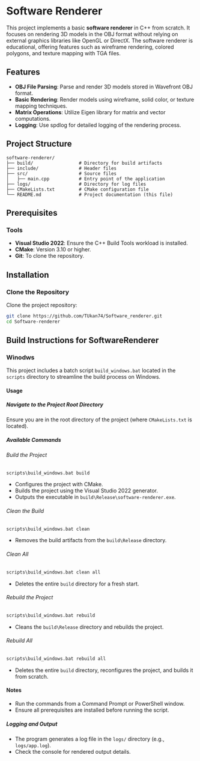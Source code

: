 # Software Renderer

This project implements a basic **software renderer** in C++ from scratch. It focuses on rendering 3D models in the OBJ format without relying on external graphics libraries like OpenGL or DirectX. The software renderer is educational, offering features such as wireframe rendering, colored polygons, and texture mapping with TGA files.

## Features
- **OBJ File Parsing**: Parse and render 3D models stored in Wavefront OBJ format.
- **Basic Rendering**: Render models using wireframe, solid color, or texture mapping techniques.
- **Matrix Operations**: Utilize Eigen library for matrix and vector computations.
- **Logging**: Use spdlog for detailed logging of the rendering process.

## Project Structure
```
software-renderer/
├── build/                 # Directory for build artifacts
├── include/               # Header files
├── src/                   # Source files
│   ├── main.cpp           # Entry point of the application
├── logs/                  # Directory for log files
├── CMakeLists.txt         # CMake configuration file
└── README.md              # Project documentation (this file)

```

## Prerequisites

### Tools
- **Visual Studio 2022**: Ensure the C++ Build Tools workload is installed.
- **CMake**: Version 3.10 or higher.
- **Git**: To clone the repository.


## Installation

### Clone the Repository
Clone the project repository:
```bash
git clone https://github.com/TUkan74/Software_renderer.git
cd Software-renderer
```

## Build Instructions for SoftwareRenderer

### Winodws

This project includes a batch script `build_windows.bat` located in the `scripts` directory to streamline the build process on Windows.

#### Usage

##### Navigate to the Project Root Directory
Ensure you are in the root directory of the project (where `CMakeLists.txt` is located).

##### Available Commands

###### Build the Project
```cmd
scripts\build_windows.bat build
```
- Configures the project with CMake.
- Builds the project using the Visual Studio 2022 generator.
- Outputs the executable in `build\Release\software-renderer.exe`.

###### Clean the Build
```cmd
scripts\build_windows.bat clean
```
- Removes the build artifacts from the `build\Release` directory.

###### Clean All
```cmd
scripts\build_windows.bat clean all
```
- Deletes the entire `build` directory for a fresh start.

###### Rebuild the Project
```cmd
scripts\build_windows.bat rebuild
```
- Cleans the `build\Release` directory and rebuilds the project.

###### Rebuild All
```cmd
scripts\build_windows.bat rebuild all
```
- Deletes the entire `build` directory, reconfigures the project, and builds it from scratch.

#### Notes
- Run the commands from a Command Prompt or PowerShell window.
- Ensure all prerequisites are installed before running the script.


##### Logging and Output
- The program generates a log file in the `logs/` directory (e.g., `logs/app.log`).
- Check the console for rendered output details.

